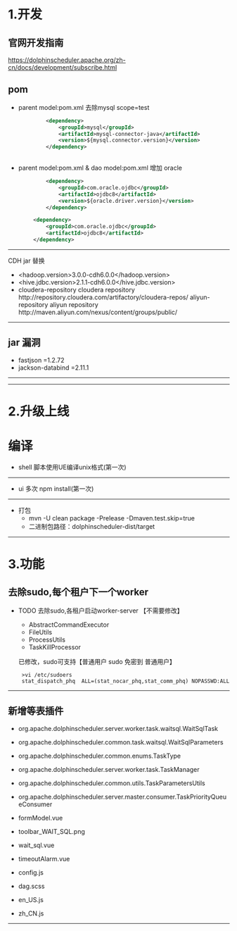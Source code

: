 # 1.开发

## 官网开发指南
https://dolphinscheduler.apache.org/zh-cn/docs/development/subscribe.html



## pom
    
* parent model:pom.xml 去除mysql scope=test
```xml parent model:pom.xml
            <dependency>
                <groupId>mysql</groupId>
                <artifactId>mysql-connector-java</artifactId>
                <version>${mysql.connector.version}</version>
            </dependency>
          
```
* parent model:pom.xml & dao model:pom.xml 增加 oracle 
```xml parent model:pom.xml
            <dependency>
                <groupId>com.oracle.ojdbc</groupId>
                <artifactId>ojdbc8</artifactId>
                <version>${oracle.driver.version}</version>
            </dependency>
```
```xml dao model:pom.xml
        <dependency>
			<groupId>com.oracle.ojdbc</groupId>
			<artifactId>ojdbc8</artifactId>
		</dependency>
```

---
CDH jar 替换
* <hadoop.version>3.0.0-cdh6.0.0</hadoop.version>
* <hive.jdbc.version>2.1.1-cdh6.0.0</hive.jdbc.version>
* <repositories>
         <repository>
             <id>cloudera-repository</id>
             <name>cloudera repository</name>
             <url>http://repository.cloudera.com/artifactory/cloudera-repos/</url>
         </repository>
         <repository>
             <id>aliyun-repository</id>
             <name>aliyun repository</name>
             <url>http://maven.aliyun.com/nexus/content/groups/public/</url>
         </repository>
     </repositories>

---
## jar 漏洞

* fastjson =1.2.72
* jackson-databind =2.11.1

---

---      


# 2.升级上线
# 编译
* shell 脚本使用UE编译unix格式(第一次)
---
* ui 多次 npm install(第一次)
---
* 打包
    * mvn -U clean package -Prelease -Dmaven.test.skip=true
    * 二进制包路径：dolphinscheduler-dist/target

---



# 3.功能

## 去除sudo,每个租户下一个worker
* TODO 去除sudo,各租户启动worker-server  【不需要修改】
    * AbstractCommandExecutor
    * FileUtils
    * ProcessUtils
    * TaskKillProcessor
    
    已修改，sudo可支持【普通用户 sudo 免密到 普通用户】
    ```shell script
     >vi /etc/sudoers
     stat_dispatch_phq  ALL=(stat_nocar_phq,stat_comm_phq) NOPASSWD:ALL
    ```
---
## 新增等表插件
* org.apache.dolphinscheduler.server.worker.task.waitsql.WaitSqlTask
* org.apache.dolphinscheduler.common.task.waitsql.WaitSqlParameters
* org.apache.dolphinscheduler.common.enums.TaskType
* org.apache.dolphinscheduler.server.worker.task.TaskManager
* org.apache.dolphinscheduler.common.utils.TaskParametersUtils
* org.apache.dolphinscheduler.server.master.consumer.TaskPriorityQueueConsumer

* formModel.vue
* toolbar_WAIT_SQL.png
* wait_sql.vue
* timeoutAlarm.vue
* config.js
* dag.scss
* en_US.js
* zh_CN.js


---
